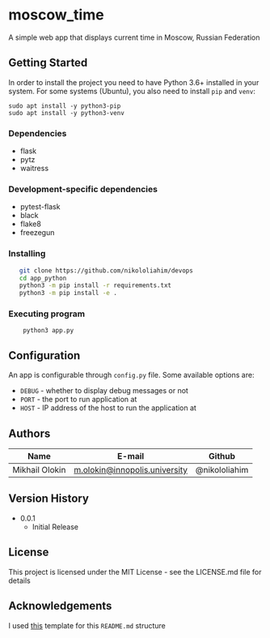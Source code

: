 # moscow_time

A simple web app that displays current time in Moscow, Russian Federation

## Getting Started

In order to install the project you need to have Python 3.6+ installed in your system. For some systems (Ubuntu), you
also need to install `pip` and `venv`:

```
sudo apt install -y python3-pip
sudo apt install -y python3-venv
```

### Dependencies

* flask
* pytz
* waitress

### Development-specific dependencies

* pytest-flask
* black
* flake8
* freezegun

### Installing

```bash 
   git clone https://github.com/nikololiahim/devops
   cd app_python
   python3 -m pip install -r requirements.txt
   python3 -m pip install -e .
```

### Executing program

```
    python3 app.py
```

## Configuration

An app is configurable through `config.py` file. Some available options are:

* `DEBUG` - whether to display debug messages or not
* `PORT` - the port to run application at
* `HOST` - IP address of the host to run the application at

## Authors

| Name           | E-mail                        | Github        |
|----------------|-------------------------------|---------------|
| Mikhail Olokin | m.olokin@innopolis.university | @nikololiahim |

## Version History

* 0.0.1
    * Initial Release

## License

This project is licensed under the MIT License - see the LICENSE.md file for details

## Acknowledgements

I used [this](https://gist.github.com/DomPizzie/7a5ff55ffa9081f2de27c315f5018afc) template for this `README.md`
structure
